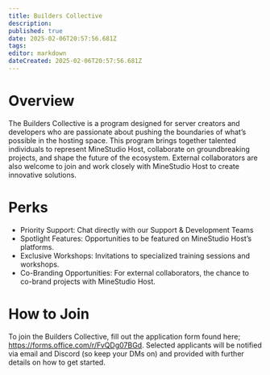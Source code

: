 ```yaml
---
title: Builders Collective
description: 
published: true
date: 2025-02-06T20:57:56.681Z
tags: 
editor: markdown
dateCreated: 2025-02-06T20:57:56.681Z
---
```


# Overview
The Builders Collective is a program designed for server creators and developers who are passionate about pushing the boundaries of what’s possible in the hosting space. This program brings together talented individuals to represent MineStudio Host, collaborate on groundbreaking projects, and shape the future of the ecosystem. External collaborators are also welcome to join and work closely with MineStudio Host to create innovative solutions.

# Perks
- Priority Support: Chat directly with our Support & Development Teams
- Spotlight Features: Opportunities to be featured on MineStudio Host’s platforms.
- Exclusive Workshops: Invitations to specialized training sessions and workshops.
- Co-Branding Opportunities: For external collaborators, the chance to co-brand projects with MineStudio Host.

# How to Join
To join the Builders Collective, fill out the application form found here; https://forms.office.com/r/FvQDg07BGd. Selected applicants will be notified via email and Discord (so keep your DMs on) and provided with further details on how to get started.